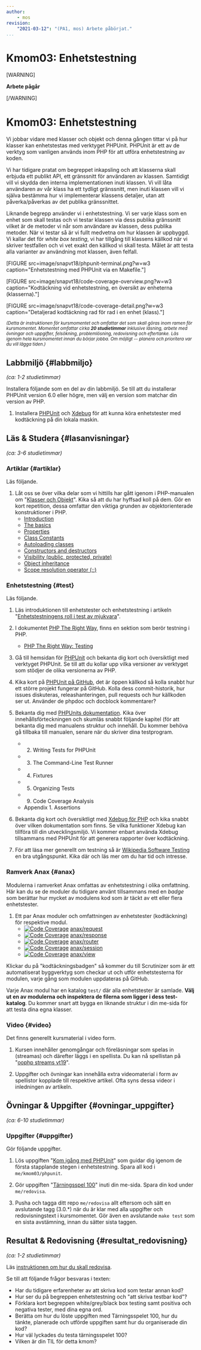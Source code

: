```yaml
---
author:
    - mos
revision:
    "2021-03-12": "(PA1, mos) Arbete påbörjat."
...
```

Kmom03: Enhetstestning
==================================

[WARNING]

**Arbete pågår**

[/WARNING]

<!--stop-->

Kmom03: Enhetstestning
==================================

Vi jobbar vidare med klasser och objekt och denna gången tittar vi på hur klasser kan enhetstestas med verktyget PHPUnit. PHPUnit är ett av de verktyg som vanligen används inom PHP för att utföra enhetstestning av koden.

Vi har tidigare pratat om begreppet inkapsling och att klasserna skall erbjuda ett publikt API, ett gränssnitt för användaren av klassen. Samtidigt vill vi skydda den interna implementationen inuti klassen. Vi vill låta användaren av vår klass ha ett tydligt gränssnitt, men inuti klassen vill vi själva bestämma hur vi implementerar klassens detaljer, utan att påverka/påverkas av det publika gränssnittet.

Liknande begrepp använder vi i enhetstestning. Vi ser varje klass som en enhet som skall testas och vi testar klassen via dess publika gränssnitt vilket är de metoder vi når som användare av klassen, dess publika metoder. När vi testar så är vi fullt medvetna om hur klassen är uppbyggd. Vi kallar det för _white box testing_, vi har tillgång till klassens källkod när vi skriver testfallen och vi vet exakt den källkod vi skall testa. Målet är att testa alla varianter av användning mot klassen, även felfall.

<!-- more -->

[FIGURE src=image/snapvt18/phpunit-terminal.png?w=w3 caption="Enhetstestning med PHPUnit via en Makefile."]

[FIGURE src=image/snapvt18/code-coverage-overview.png?w=w3 caption="Kodtäckning vid enhetstestning, en översikt av enheterna (klasserna)."]

[FIGURE src=image/snapvt18/code-coverage-detail.png?w=w3 caption="Detaljerad kodtäckning rad för rad i en enhet (klass)."]

<!--st op-->

<small><i>(Detta är instruktionen för kursmomentet och omfattar det som skall göras inom ramen för kursmomentet. Momentet omfattar cirka **20 studietimmar** inklusive läsning, arbete med övningar och uppgifter, felsökning, problemlösning, redovisning och eftertanke. Läs igenom hela kursmomentet innan du börjar jobba. Om möjligt -- planera och prioritera var du vill lägga tiden.)</i></small>



Labbmiljö {#labbmiljo}
---------------------------------

*(ca: 1-2 studietimmar)*

Installera följande som en del av din labbmiljö. Se till att du installerar PHPUnit version 6.0 eller högre, men välj en version som matchar din version av PHP.

1. Installera [PHPUnit](labbmiljo/phpunit) och [Xdebug](labbmiljo/xdebug) för att kunna köra enhetstester med kodtäckning på din lokala maskin.



Läs & Studera  {#lasanvisningar}
---------------------------------

*(ca: 3-6 studietimmar)*



### Artiklar {#artiklar}

Läs följande.

1. Låt oss se över vilka delar som vi hittills har gått igenom i PHP-manualen om "[Klasser och Objekt](http://php.net/manual/en/oop5.intro.php)". Kika så att du har hyffsad koll på dem. Gör en kort repetition, dessa omfattar den viktiga grunden av objektorienterade konstruktioner i PHP.
    * [Introduction](https://www.php.net/manual/en/oop5.intro.php)
    * [The basics](https://www.php.net/manual/en/language.oop5.basic.php)
    * [Properties](https://www.php.net/manual/en/language.oop5.properties.php)
    * [Class Constants](https://www.php.net/manual/en/language.oop5.constants.php)
    * [Autoloading classes](https://www.php.net/manual/en/language.oop5.autoload.php)
    * [Constructors and destructors](https://www.php.net/manual/en/language.oop5.decon.php)
    * [Visibility (public, protected, private)](https://www.php.net/manual/en/language.oop5.visibility.php)
    * [Object inheritance](https://www.php.net/manual/en/language.oop5.inheritance.php)
    * [Scope resolution operator (::)](https://www.php.net/manual/en/language.oop5.paamayim-nekudotayim.php)



### Enhetstestning {#test}

Läs följande.

1. Läs introduktionen till enhetstester och enhetstestning i artikeln "[Enhetstestningens roll i test av mjukvara](kunskap/enhetstestningens-roll-i-test-av-mjukvara)".

1. I dokumentet [PHP The Right Way](http://www.phptherightway.com/), finns en sektion som berör testning i PHP.
    * [PHP The Right Way: Testing](https://phptherightway.com/#testing)

1. Gå till hemsidan för [PHPUnit](https://phpunit.de/) och bekanta dig kort och översiktligt med verktyget PHPUnit. Se till att du kollar upp vilka versioner av verktyget som stödjer de olika versionerna av PHP.

1. Kika kort på [PHPUnit på GitHub](https://github.com/sebastianbergmann/phpunit), det är öppen källkod så kolla snabbt hur ett större projekt fungerar på GitHub. Kolla dess commit-historik, hur issues diskuteras, releashanteringen, pull requests och hur källkoden ser ut. Använder de phpdoc och docblock kommentarer?

1. Bekanta dig med [PHPUnits dokumentation](https://phpunit.readthedocs.io/). Kika över innehållsförteckningen och skumläs snabbt följande kapitel (för att bekanta dig med manualens struktur och innehåll. Du kommer behöva gå tillbaka till manualen, senare när du skriver dina testprogram.
    * 2. Writing Tests for PHPUnit
    * 3. The Command-Line Test Runner
    * 4. Fixtures
    * 5. Organizing Tests
    * 9. Code Coverage Analysis
    * Appendix 1. Assertions

1. Bekanta dig kort och översiktligt med [Xdebug för PHP](https://xdebug.org/) och kika snabbt över vilken dokumentation som finns. Se vilka funktioner Xdebug kan tillföra till din utvecklingsmiljö. Vi kommer enbart använda Xdebug tillsammans med PHPUnit för att generera rapporter över kodtäckning.

1. För att läsa mer generellt om testning så är [Wikipedia Software Testing](https://en.wikipedia.org/wiki/Software_testing) en bra utgångspunkt. Kika där och läs mer om du har tid och intresse.



### Ramverk Anax {#anax}

Modulerna i ramverket Anax omfattas av enhetstestning i olika omfattning. Här kan du se de moduler du tidigare använt tillsammans med en _badge_ som berättar hur mycket av modulens kod som är täckt av ett eller flera enhetstester.

1. Ett par Anax moduler och omfattningen av enhetstester (kodtäckning) för respektive modul.
    * [![Code Coverage](https://scrutinizer-ci.com/g/canax/request/badges/coverage.png?b=master)](https://scrutinizer-ci.com/g/canax/request/?branch=master) [anax/request](https://github.com/canax/request)
    * [![Code Coverage](https://scrutinizer-ci.com/g/canax/response/badges/coverage.png?b=master)](https://scrutinizer-ci.com/g/canax/response/?branch=master) [anax/response](https://github.com/canax/response)
    * [![Code Coverage](https://scrutinizer-ci.com/g/canax/router/badges/coverage.png?b=master)](https://scrutinizer-ci.com/g/canax/router/?branch=master) [anax/router](https://github.com/canax/router)
    * [![Code Coverage](https://scrutinizer-ci.com/g/canax/session/badges/coverage.png?b=master)](https://scrutinizer-ci.com/g/canax/session/?branch=master) [anax/session](https://github.com/canax/session)
    * [![Code Coverage](https://scrutinizer-ci.com/g/canax/view/badges/coverage.png?b=master)](https://scrutinizer-ci.com/g/canax/view/?branch=master) [anax/view](https://github.com/canax/view)

Klickar du på "kodtäckningsbadgen" så kommer du till Scrutinizer som är ett automatiserat byggverktyg som checkar ut och utför enhetstesterna för modulen, varje gång som modulen uppdateras på GitHub.

Varje Anax modul har en katalog `test/` där alla enhetstester är samlade. **Välj ut en av modulerna och inspektera de filerna som ligger i dess test-katalog**. Du kommer snart att bygga en liknande struktur i din me-sida för att testa dina egna klasser.



### Video {#video}

Det finns generellt kursmaterial i video form.

1. Kursen innehåller genomgångar och föreläsningar som spelas in (streamas) och därefter läggs i en spellista. Du kan nå spellistan på "[oophp streams vt19](https://www.youtube.com/playlist?list=PLKtP9l5q3ce-igucRSQ6tFYg9x8to5HiE)".

1. Uppgifter och övningar kan innehålla extra videomaterial i form av spellistor kopplade till respektive artikel. Ofta syns dessa videor i inledningen av artikeln.



Övningar & Uppgifter  {#ovningar_uppgifter}
-------------------------------------------

*(ca: 6-10 studietimmar)*



### Uppgifter {#uppgifter}

Gör följande uppgifter.

1. Lös uppgiften "[Kom igång med PHPUnit](uppgift/kom-igang-med-phpunit)" som guidar dig igenom de första stapplande stegen i enhetstestning. Spara all kod i `me/kmom03/phpunit`.

1. Gör uppgiften "[Tärningsspel 100](uppgift/tarningsspel-100)" inuti din me-sida. Spara din kod under `me/redovisa`.

1. Pusha och tagga ditt repo `me/redovisa` allt eftersom och sätt en avslutande tagg (3.0.\*) när du är klar med alla uppgifter och redovisningstext i kursmomentet. Gör även en avslutande `make test` som en sista avstämning, innan du sätter sista taggen.



Resultat & Redovisning  {#resultat_redovisning}
-----------------------------------------------

*(ca: 1-2 studietimmar)*

Läs [instruktionen om hur du skall redovisa](./../redovisa).

Se till att följande frågor besvaras i texten:

* Har du tidigare erfarenheter av att skriva kod som testar annan kod?
* Hur ser du på begreppen enhetstestning och "att skriva testbar kod"?
* Förklara kort begreppen white/grey/black box testing samt positiva och negativa tester, med dina egna ord.
* Berätta om hur du löste uppgiften med Tärningsspelet 100, hur du tänkte, planerade och utförde uppgiften samt hur du organiserade din kod?
* Hur väl lyckades du testa tärningsspelet 100?
* Vilken är din TIL för detta kmom?
